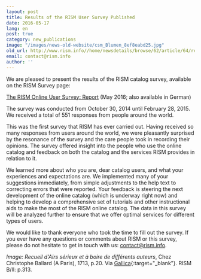 ```yaml
---
layout: post
title: Results of the RISM User Survey Published
date: 2016-05-17
lang: en
post: true
category: new_publications
image: "/images/news-old-website/csm_Blumen_8ef8eabd25.jpg"
old_url: http://www.rism.info//home/newsdetails/browse/62/article/64/results-of-the-rism-user-survey-published.html
email: contact@rism.info
author: ''
---
```



We are pleased to present the results of the RISM catalog survey, available on the RISM Survey page:

[The RISM Online User Survey: Report](/community/survey-2014-2015.html#c3127) (May 2016; also available in German)

The survey was conducted from October 30, 2014 until February 28, 2015. We received a total of 551 responses from people around the world.

This was the first survey that RISM has ever carried out. Having received so many responses from users around the world, we were pleasantly surprised by the resonance of the survey and the care people took in recording their opinions. The survey offered insight into the people who use the online catalog and feedback on both the catalog and the services RISM provides in relation to it.

We learned more about who you are, dear catalog users, and what your experiences and expectations are. We implemented many of your suggestions immediately, from simple adjustments to the help text to correcting errors that were reported. Your feedback is steering the next development of the online catalog (which is underway right now) and helping to develop a comprehensive set of tutorials and other instructional aids to make the most of the RISM online catalog. The data in this survey will be analyzed further to ensure that we offer optimal services for different types of users.

We would like to thank everyone who took the time to fill out the survey. If you ever have any questions or comments about RISM or this survey, please do not hesitate to get in touch with us: [contact@rism.info](mailto:contact@rism.info).

_Image: Recueil d'Airs sérieux et à boire de différents auteurs_, Chez Christophe Ballard (A Paris), 1713, p.20. Via [Gallica](http://gallica.bnf.fr/ark:/12148/bpt6k856381j#){:target="_blank"}. RISM B/II: p.313.



